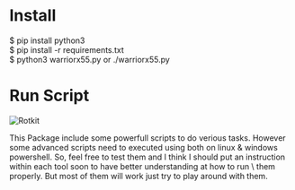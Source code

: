 # Install
$ pip install python3 \
$ pip install -r requirements.txt \
$ python3 warriorx55.py or ./warriorx55.py 

# Run Script
![Rotkit](https://github.com/user-attachments/assets/4bb70869-2629-48f1-899b-d94763ed4bb5)

This Package include some powerfull scripts to do verious tasks. However some advanced scripts need to executed using both on linux & windows \
powershell. So, feel free to test them and I think I should put an instruction within each tool soon to have better understanding at how to run \ 
them properly. But most of them will work just try to play around with them.
